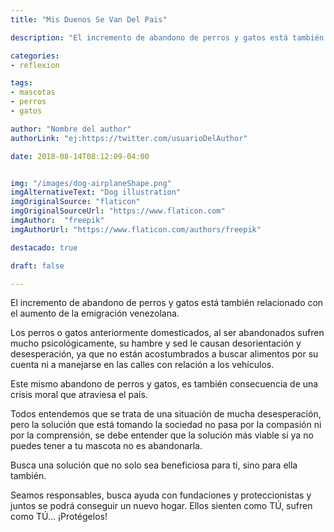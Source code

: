 ```yaml
---
title: "Mis Duenos Se Van Del Pais"

description: "El incremento de abandono de perros y gatos está también relacionado con el aumento de la emigración venezolana."

categories:
- reflexion

tags:
- mascotas
- perros
- gatos

author: "Nombre del author"
authorLink: "ej:https://twitter.com/usuarioDelAuthor"

date: 2018-08-14T08:12:09-04:00


img: "/images/dog-airplaneShape.png"
imgAlternativeText: "Dog illustration"
imgOriginalSource: "flaticon"
imgOriginalSourceUrl: "https://www.flaticon.com"
imgAuthor:  "freepik" 
imgAuthorUrl: "https://www.flaticon.com/authors/freepik"

destacado: true

draft: false

---
```


El incremento de abandono de perros y gatos está también relacionado con el aumento de la emigración venezolana.

Los perros o gatos anteriormente domesticados, al ser abandonados sufren mucho psicológicamente, su hambre y sed le causan desorientación y desesperación, ya que no están acostumbrados a buscar alimentos por su cuenta ni a manejarse en las calles con relación a los vehículos.

Este mismo abandono de perros y gatos, es también consecuencia de una crisis moral que atraviesa el país. 

Todos entendemos que se trata de una situación de mucha desesperación, pero la solución que está tomando la sociedad no pasa por la compasión ni por la comprensión, se debe entender que la solución más viable si ya no puedes tener a tu mascota no es abandonarla.

Busca una solución que no solo sea beneficiosa para ti, sino para ella también. 

Seamos responsables, busca ayuda con fundaciones y proteccionistas y juntos se podrá conseguir un nuevo hogar. Ellos sienten como TÚ, sufren como TÚ... ¡Protégelos!